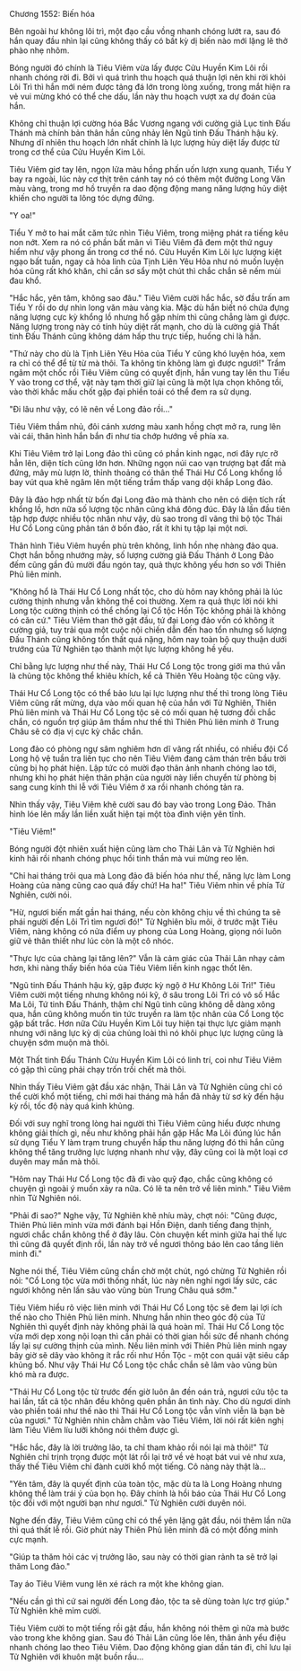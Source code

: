 




Chương 1552: Biến hóa


Bên ngoài hư không lôi trì, một đạo cầu vồng nhanh chóng lướt ra, sau đó hắn quay đầu nhìn lại cũng không thấy có bất kỳ dị biến nào mới lặng lẽ thở phào nhẹ nhõm.

Bóng người đó chính là Tiêu Viêm vừa lấy được Cửu Huyền Kim Lôi rồi nhanh chóng rời đi. Bởi vì quá trình thu hoạch quá thuận lợi nên khi rời khỏi Lôi Trì thì hắn mới ném được tảng đá lớn trong lòng xuống, trong mắt hiện ra vẻ vui mừng khó có thể che dấu, lần này thu hoạch vượt xa dự đoán của hắn.

Không chỉ thuận lợi cường hóa Bắc Vương ngang với cường giả Lục tinh Đấu Thánh mà chính bản thân hắn cũng nhảy lên Ngũ tinh Đấu Thánh hậu kỳ. Nhưng dĩ nhiên thu hoạch lớn nhất chính là lực lượng hủy diệt lấy được từ trong cơ thể của Cửu Huyền Kim Lôi.

Tiêu Viêm giơ tay lên, ngọn lửa màu hồng phấn uốn lượn xung quanh, Tiểu Y bay ra ngoài, lúc này cơ thịt trên cánh tay nó có thêm một đường Long Văn màu vàng, trong mơ hồ truyền ra dao động động mang năng lượng hủy diệt khiến cho người ta lông tóc dựng đứng.

"Y oa!"

Tiểu Y mở to hai mắt căm tức nhìn Tiêu Viêm, trong miệng phát ra tiếng kêu non nớt. Xem ra nó có phần bất mãn vì Tiêu Viêm đã đem một thứ nguy hiểm như vậy phong ấn trong cơ thể nó. Cửu Huyền Kim Lôi lực lượng kiệt ngạo bất tuần, ngay cả hỏa linh của Tịnh Liên Yêu Hỏa như nó muốn luyện hóa cũng rất khó khăn, chỉ cần sơ sẩy một chút thì chắc chắn sẽ nếm mùi đau khổ.

"Hắc hắc, yên tâm, không sao đâu." Tiêu Viêm cười hắc hắc, sờ đầu trấn am Tiểu Y rồi do dự nhìn long văn màu vàng kia. Mặc dù hắn biết nó chứa đựng năng lượng cực kỳ khổng lồ nhưng hổ gặp nhím thì cũng chẳng làm gì được. Năng lượng trong này có tính hủy diệt rất mạnh, cho dù là cường giả Thất tinh Đấu Thánh cũng không dám hấp thu trực tiếp, huống chi là hắn.

"Thứ này cho dù là Tịnh Liên Yêu Hỏa của Tiểu Y cũng khó luyện hóa, xem ra chỉ có thể để từ từ mà thôi. Ta không tin không làm gì được ngươi!" Trầm ngâm một chốc rồi Tiêu Viêm cũng có quyết định, hắn vung tay lên thu Tiểu Y vào trong cơ thể, vật này tạm thời giữ lại cũng là một lựa chọn không tồi, vào thời khắc mấu chốt gặp đại phiền toái có thể đem ra sử dụng.

"Đi lâu như vậy, có lẽ nên về Long đảo rồi…"

Tiêu Viêm thầm nhủ, đôi cánh xương màu xanh hồng chợt mở ra, rung lên vài cái, thân hình hắn bắn đi như tia chớp hướng về phía xa.

Khi Tiêu Viêm trở lại Long đảo thì cũng có phần kinh ngạc, nơi đây rực rỡ hẳn lên, diện tích cũng lớn hơn. Những ngọn núi cao vạn trượng bạt đất mà đứng, mây mù lượn lờ, thỉnh thoảng có thân thể Thái Hư Cổ Long khổng lồ bay vút qua khẽ ngâm lên một tiếng trầm thấp vang dội khắp Long đảo.

Đây là đảo hợp nhất từ bốn đại Long đảo mà thành cho nên có diện tích rất khổng lồ, hơn nữa số lượng tộc nhân cũng khá đông đúc. Đây là lần đầu tiên tập hợp được nhiều tộc nhân như vậy, dù sao trong dĩ vãng thì bộ tộc Thái Hư Cổ Long cũng phân tán ở bốn đảo, rất ít khi tụ tập lại một nơi.

Thân hình Tiêu Viêm huyền phù trên không, linh hồn nhẹ nhàng đảo qua. Chợt hắn bỗng nhướng mày, số lượng cường giả Đấu Thánh ở Long Đảo đếm cũng gần đủ mười đầu ngón tay, quả thực không yếu hơn so với Thiên Phủ liên minh.

"Không hổ là Thái Hư Cổ Long nhất tộc, cho dù hôm nay không phải là lúc cường thịnh nhưng vẫn không thể coi thường. Xem ra quả thực lời nói khi Long tộc cường thịnh có thể chống lại Cổ tộc Hồn Tộc không phải là không có căn cứ." Tiêu Viêm than thở gật đầu, tứ đại Long đảo vốn có không ít cường giả, tuy trải qua một cuộc nội chiến dẫn đến hao tổn nhưng số lượng Đấu Thánh cũng không tổn thất quá nặng, hôm nay toàn bộ quy thuận dưới trướng của Tử Nghiên tạo thành một lực lượng không hề yếu.

Chỉ bằng lực lượng như thế này, Thái Hư Cổ Long tộc trong giới ma thú vẫn là chủng tộc không thể khiêu khích, kể cả Thiên Yêu Hoàng tộc cũng vậy.

Thái Hư Cổ Long tộc có thể bảo lưu lại lực lượng như thế thì trong lòng Tiêu Viêm cũng rất mừng, dựa vào mối quan hệ của hắn với Tử Nghiên, Thiên Phủ liên minh và Thái Hư Cổ Long tộc sẽ có mối quan hệ tương đối chắc chắn, có nguồn trợ giúp âm thầm như thế thì Thiên Phủ liên minh ở Trung Châu sẽ có địa vị cực kỳ chắc chắn.

Long đảo có phòng ngự sâm nghiêm hơn dĩ vãng rất nhiều, có nhiều đội Cổ Long hộ vệ tuần tra liên tục cho nên Tiêu Viêm đang cảm thán trên bầu trời cũng bị họ phát hiện. Lập tức có mười đạo thân ảnh nhanh chóng lao tới, nhưng khi họ phát hiện thân phận của người này liền chuyển từ phòng bị sang cung kính thi lễ với Tiêu Viêm ở xa rồi nhanh chóng tản ra.

Nhìn thấy vậy, Tiêu Viêm khẽ cười sau đó bay vào trong Long Đảo. Thân hình lóe lên mấy lần liền xuất hiện tại một tòa đình viện yên tĩnh.

"Tiêu Viêm!"

Bóng người đột nhiên xuất hiện cũng làm cho Thải Lân và Tử Nghiên hơi kinh hãi rồi nhanh chóng phục hồi tinh thần mà vui mừng reo lên.

"Chỉ hai tháng trôi qua mà Long đảo đã biến hóa như thế, năng lực làm Long Hoàng của nàng cũng cao quá đấy chứ! Ha ha!" Tiêu Viêm nhìn về phía Tử Nghiên, cười nói.

"Hừ, ngươi biến mất gần hai tháng, nếu còn không chịu về thì chúng ta sẽ phái người đến Lôi Trì tìm ngươi đó!" Tử Nghiên bĩu môi, ở trước mặt Tiêu Viêm, nàng không có nửa điểm uy phong của Long Hoàng, giọng nói luôn giữ vẻ thân thiết như lúc còn là một cô nhóc.

"Thực lực của chàng lại tăng lên?" Vẫn là cảm giác của Thải Lân nhạy cảm hơn, khi nàng thấy biến hóa của Tiêu Viêm liền kinh ngạc thốt lên.

"Ngũ tinh Đấu Thánh hậu kỳ, gặp được kỳ ngộ ở Hư Không Lôi Trì!" Tiêu Viêm cười một tiếng nhưng không nói kỹ, ở sâu trong Lôi Trì có vô số Hắc Ma Lôi, Tứ tinh Đấu Thánh, thậm chí Ngũ tinh cũng không dễ dàng xông qua, hắn cũng không muốn tin tức truyền ra làm tộc nhân của Cổ Long tộc gặp bất trắc. Hơn nữa Cửu Huyền Kim Lôi tuy hiện tại thực lực giảm mạnh nhưng với năng lực kỳ dị của chủng loài thì nó khôi phục lực lượng cũng là chuyện sớm muộn mà thôi.

Một Thất tinh Đấu Thánh Cửu Huyền Kim Lôi có linh trí, coi như Tiêu Viêm có gặp thì cũng phải chạy trốn trối chết mà thôi.

Nhìn thấy Tiêu Viêm gật đầu xác nhận, Thải Lân và Tử Nghiên cũng chỉ có thể cười khổ một tiếng, chỉ mới hai tháng mà hắn đã nhảy từ sơ kỳ đến hậu kỳ rồi, tốc độ này quá kinh khủng.

Đối với suy nghĩ trong lòng hai người thì Tiêu Viêm cũng hiểu được nhưng không giải thích gì, nếu như không phải hắn gặp Hắc Ma Lôi đúng lúc hắn sử dụng Tiểu Y làm trạm trung chuyển hấp thu năng lượng đó thì hắn cũng không thể tăng trưởng lực lượng nhanh như vậy, đây cũng coi là một loại cơ duyên may mắn mà thôi.

"Hôm nay Thái Hư Cổ Long tộc đã đi vào quỹ đạo, chắc cũng không có chuyện gì ngoài ý muốn xảy ra nữa. Có lẽ ta nên trở về liên minh." Tiêu Viêm nhìn Tử Nghiên nói.

"Phải đi sao?" Nghe vậy, Tử Nghiên khẽ nhíu mày, chợt nói: "Cũng được, Thiên Phủ liên minh vừa mới đánh bại Hồn Điện, danh tiếng đang thịnh, ngươi chắc chắn không thể ở đây lâu. Còn chuyện kết minh giữa hai thế lực thì cũng đã quyết định rồi, lần này trở về ngươi thông báo lên cao tầng liên minh đi."

Nghe nói thế, Tiêu Viêm cũng chần chờ một chút, ngó chừng Tử Nghiên rồi nói: "Cổ Long tộc vừa mới thống nhất, lúc này nên nghỉ ngơi lấy sức, các ngươi không nên lấn sâu vào vũng bùn Trung Châu quá sớm."

Tiêu Viêm hiểu rõ việc liên minh với Thái Hư Cổ Long tộc sẽ đem lại lợi ích thế nào cho Thiên Phủ liên minh. Nhưng hắn nhìn theo góc độ của Tử Nghiên thì quyết định này không phải là quá hoàn mĩ. Thái Hư Cổ Long tộc vừa mới dẹp xong nội loạn thì cần phải có thời gian hồi sức để nhanh chóng lấy lại sự cường thịnh của mình. Nếu liên minh với Thiên Phủ liên minh ngay bây giờ sẽ dây vào không ít rắc rối như Hồn Tộc - một con quái vật siêu cấp khủng bố. Như vậy Thái Hư Cổ Long tộc chắc chắn sẽ lâm vào vũng bùn khó mà ra được.

"Thái Hư Cổ Long tộc từ trước đến giờ luôn ân đền oán trả, ngươi cứu tộc ta hai lần, tất cả tộc nhân đều không quên phần ân tình này. Cho dù ngươi dính vào phiền toái như thế nào thì Thái Hư Cổ Long tộc vẫn vĩnh viễn là bạn bè của ngươi." Tử Nghiên nhìn chằm chằm vào Tiêu Viêm, lời nói rất kiên nghị làm Tiêu Viêm líu lưỡi không nói thêm được gì.

"Hắc hắc, đây là lời trưởng lão, ta chỉ tham khảo rồi nói lại mà thôi!" Tử Nghiên chỉ trịnh trọng được một lát rồi lại trở về vẻ hoạt bát vui vẻ như xưa, thấy thế Tiêu Viêm chỉ đành cười khổ một tiếng. Cô nàng này thật là…

"Yên tâm, đây là quyết định của toàn tộc, mặc dù ta là Long Hoàng nhưng không thể làm trái ý của bọn họ. Đây chính là hồi báo của Thái Hư Cổ Long tộc đối với một người bạn như ngươi." Tử Nghiên cười duyên nói.

Nghe đến đây, Tiêu Viêm cũng chỉ có thể yên lặng gật đầu, nói thêm lần nữa thì quá thất lễ rồi. Giờ phút này Thiên Phủ liên minh đã có một đồng minh cực mạnh.

"Giúp ta thăm hỏi các vị trưởng lão, sau này có thời gian rảnh ta sẽ trở lại thăm Long đảo."

Tay áo Tiêu Viêm vung lên xé rách ra một khe không gian.

"Nếu cần gì thì cứ sai người đến Long đảo, tộc ta sẽ dùng toàn lực trợ giúp." Tử Nghiên khẽ mỉm cười.

Tiêu Viêm cười to một tiếng rồi gật đầu, hắn không nói thêm gì nữa mà bước vào trong khe không gian. Sau đó Thải Lân cũng lóe lên, thân ảnh yểu điệu nhanh chóng lao theo Tiêu Viêm. Dao động không gian dần tán đi, chỉ lưu lại Tử Nghiên với khuôn mặt buồn rầu…




